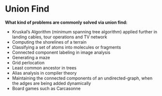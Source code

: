 # Union Find

**What kind of problems are commonly solved via union find:**

- Kruskal’s Algorithm (minimum spanning tree algorithm) applied further in landing cables, tour operations and TV network
- Computing the shorelines of a terrain
- Classifying a set of atoms into molecules or fragments
- Connected component labeling in image analysis
- Generating a maze
- Grid perlocation
- Least common ancestor in trees
- Alias analysis in compiler theory
- Maintaining the connected components of an undirected-graph, when the adges are being added dynamically
- Board games such as Carcasonne

